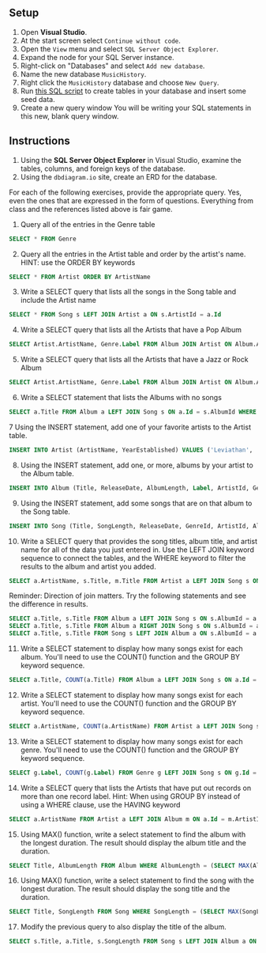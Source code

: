 ## Setup

1. Open **Visual Studio**.
2. At the start screen select `Continue without code`.
3. Open the `View` menu and select `SQL Server Object Explorer`.
4. Expand the node for your SQL Server instance.
5. Right-click on "Databases" and select `Add new database`.
6. Name the new database `MusicHistory`.
7. Right click the `MusicHistory` database and choose `New Query`.
8. Run [this SQL script](./assets/musichistory.sqlserver.sql) to create tables in your database and insert some seed data.
9. Create a new query window You will be writing your SQL statements in this new, blank query window.

## Instructions

1. Using the **SQL Server Object Explorer** in Visual Studio, examine the tables, columns, and foreign keys of the database.
2. Using the `dbdiagram.io` site, create an ERD for the database.

For each of the following exercises, provide the appropriate query. Yes, even the ones that are expressed in the form of questions. Everything from class and the references listed above is fair game.

1. Query all of the entries in the Genre table
```sql
SELECT * FROM Genre
```

2. Query all the entries in the Artist table and order by the artist's name. HINT: use the ORDER BY keywords
```sql
SELECT * FROM Artist ORDER BY ArtistName
```

3. Write a SELECT query that lists all the songs in the Song table and include the Artist name
```sql
SELECT * FROM Song s LEFT JOIN Artist a ON s.ArtistId = a.Id
```

4. Write a SELECT query that lists all the Artists that have a Pop Album
```sql
SELECT Artist.ArtistName, Genre.Label FROM Album JOIN Artist ON Album.ArtistId = Artist.Id JOIN Genre on Album.GenreId = Genre.Id WHERE Genre.Label = 'Pop'
```

5. Write a SELECT query that lists all the Artists that have a Jazz or Rock Album
```sql
SELECT Artist.ArtistName, Genre.Label FROM Album JOIN Artist ON Album.ArtistId = Artist.Id JOIN Genre on Album.GenreId = Genre.Id WHERE Genre.Label = 'Jazz' OR Genre.Label = 'Rock'
```

6. Write a SELECT statement that lists the Albums with no songs
```sql
SELECT a.Title FROM Album a LEFT JOIN Song s ON a.Id = s.AlbumId WHERE s.AlbumId IS NULL
```

7 Using the INSERT statement, add one of your favorite artists to the Artist table.
```sql
INSERT INTO Artist (ArtistName, YearEstablished) VALUES ('Leviathan', '2021')
```

8. Using the INSERT statement, add one, or more, albums by your artist to the Album table.
```sql
INSERT INTO Album (Title, ReleaseDate, AlbumLength, Label, ArtistId, GenreId) VALUES ('Number One Victory Royale', 2021, 110, 'TikTok', 28, 7)
```

9. Using the INSERT statement, add some songs that are on that album to the Song table.
```sql
INSERT INTO Song (Title, SongLength, ReleaseDate, GenreId, ArtistId, AlbumId) VALUES ('Number One Victory Royale', 110, '02/01/2021', 7, 28, 23)
```

10. Write a SELECT query that provides the song titles, album title, and artist name for all of the data you just entered in. Use the LEFT JOIN keyword sequence to connect the tables, and the WHERE keyword to filter the results to the album and artist you added.
```sql
SELECT a.ArtistName, s.Title, m.Title FROM Artist a LEFT JOIN Song s ON s.ArtistId = a.Id LEFT JOIN Album m ON m.ArtistID = a.Id WHERE a.Id=28;
```
Reminder: Direction of join matters. Try the following statements and see the difference in results.
```sql
SELECT a.Title, s.Title FROM Album a LEFT JOIN Song s ON s.AlbumId = a.Id;
SELECT a.Title, s.Title FROM Album a RIGHT JOIN Song s ON s.AlbumId = a.Id;
SELECT a.Title, s.Title FROM Song s LEFT JOIN Album a ON s.AlbumId = a.Id;
```

11. Write a SELECT statement to display how many songs exist for each album. You'll need to use the COUNT() function and the GROUP BY keyword sequence.
```sql
SELECT a.Title, COUNT(a.Title) FROM Album a LEFT JOIN Song s ON a.Id = s.AlbumId WHERE s.AlbumId IS NOT NULL GROUP BY a.Title
```

12. Write a SELECT statement to display how many songs exist for each artist. You'll need to use the COUNT() function and the GROUP BY keyword sequence.
```sql
SELECT a.ArtistName, COUNT(a.ArtistName) FROM Artist a LEFT JOIN Song s ON a.Id = s.ArtistId WHERE s.ArtistId IS NOT NULL GROUP BY a.ArtistName
```

13. Write a SELECT statement to display how many songs exist for each genre. You'll need to use the COUNT() function and the GROUP BY keyword sequence.
```sql
SELECT g.Label, COUNT(g.Label) FROM Genre g LEFT JOIN Song s ON g.Id = s.GenreId WHERE s.GenreId IS NOT NULL GROUP BY g.Label
```

14. Write a SELECT query that lists the Artists that have put out records on more than one record label. Hint: When using GROUP BY instead of using a WHERE clause, use the HAVING keyword
```sql
SELECT a.ArtistName FROM Artist a LEFT JOIN Album m ON a.Id = m.ArtistId WHERE m.ArtistId IS NOT NULL GROUP BY ArtistName HAVING COUNT(DISTINCT m.Label) > 1
```

15. Using MAX() function, write a select statement to find the album with the longest duration. The result should display the album title and the duration.
```sql
SELECT Title, AlbumLength FROM Album WHERE AlbumLength = (SELECT MAX(AlbumLength) FROM Album)
```

16. Using MAX() function, write a select statement to find the song with the longest duration. The result should display the song title and the duration.
```sql
SELECT Title, SongLength FROM Song WHERE SongLength = (SELECT MAX(SongLength) FROM Song)
```

17. Modify the previous query to also display the title of the album.
```sql
SELECT s.Title, a.Title, s.SongLength FROM Song s LEFT JOIN Album a ON s.albumID = a.Id WHERE SongLength = (SELECT MAX(SongLength) FROM Song)
```
